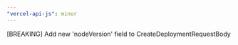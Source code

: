 ```yaml
---
"vercel-api-js": minor
---
```


[BREAKING] Add new 'nodeVersion' field to CreateDeploymentRequestBody